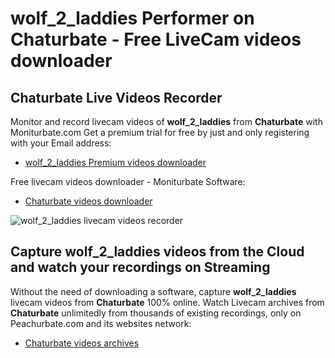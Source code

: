 # wolf_2_laddies Performer on Chaturbate - Free LiveCam videos downloader

## Chaturbate Live Videos Recorder

Monitor and record livecam videos of **wolf_2_laddies** from **Chaturbate** with Moniturbate.com
Get a premium trial for free by just and only registering with your Email address:
* [wolf_2_laddies Premium videos downloader](https://moniturbate.com/request-demo-licence-key.html)

Free livecam videos downloader - Moniturbate Software:
* [Chaturbate videos downloader](https://moniturbate.com/moniturbate-download-software.html)

![wolf_2_laddies livecam videos recorder](https://peachurnet.com/templates/moniturbate-software.png)


## Capture wolf_2_laddies videos from the Cloud and watch your recordings on Streaming

Without the need of downloading a software, capture **wolf_2_laddies** livecam videos from **Chaturbate** 100% online.
Watch Livecam archives from **Chaturbate** unlimitedly from thousands of existing recordings, only on Peachurbate.com and its websites network:
* [Chaturbate videos archives](https://peachurnet.com/)